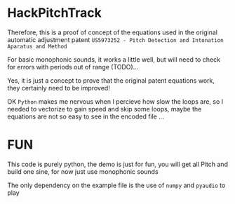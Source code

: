 # HackPitchTrack

Therefore, this is a proof of concept of the equations used in the original automatic adjustment patent `US5973252 - Pitch Detection and Intonation Aparatus and Method`

For basic monophonic sounds, it works a little well, but will need to check for errors with periods out of range (TODO)...

Yes, it is just a concept to prove that the original patent equations work, they certainly need to be improved!

OK `Python` makes me nervous when I percieve how slow the loops are, so I needed to vectorize to gain speed and skip some loops, maybe the equations are not so easy to see in the encoded file ...

# FUN

This code is purely python, the demo is just for fun, you will get all Pitch and build one sine, for now just use monophonic sounds

The only dependency on the example file is the use of `numpy` and  `pyaudio` to play


